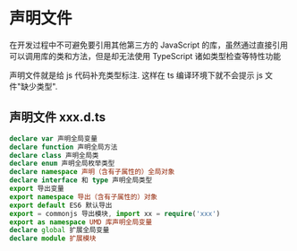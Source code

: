 # 声明文件

在开发过程中不可避免要引用其他第三方的 JavaScript 的库，虽然通过直接引用可以调用库的类和方法，但是却无法使用 TypeScript 诸如类型检查等特性功能

声明文件就是给 js 代码补充类型标注. 这样在 ts 编译环境下就不会提示 js 文件"缺少类型".

## 声明文件 xxx.d.ts

```ts
declare var 声明全局变量
declare function 声明全局方法
declare class 声明全局类
declare enum 声明全局枚举类型
declare namespace 声明（含有子属性的）全局对象
declare interface 和 type 声明全局类型
export 导出变量
export namespace 导出（含有子属性的）对象
export default ES6 默认导出
export = commonjs 导出模块, import xx = require('xxx')
export as namespace UMD 库声明全局变量
declare global 扩展全局变量
declare module 扩展模块
```
